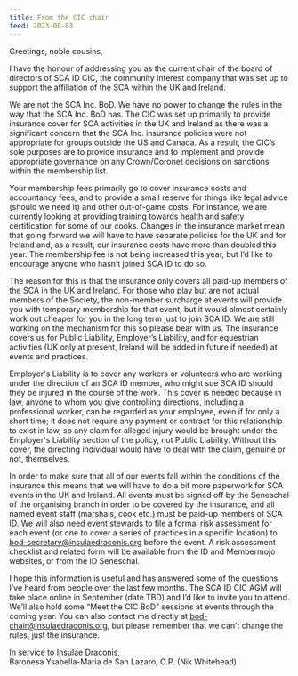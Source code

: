 ```yaml
---
title: From the CIC chair
feed: 2023-08-03
---
```


Greetings, noble cousins,

I have the honour of addressing you as the current chair of the board of directors of SCA ID CIC, the community interest company that was set up to support the affiliation of the SCA within the UK and Ireland.

We are not the SCA Inc. BoD. We have no power to change the rules in the way that the SCA Inc. BoD has. The CIC was set up primarily to provide insurance cover for SCA activities in the UK and Ireland as there was a significant concern that the SCA Inc. insurance policies were not appropriate for groups outside the US and Canada. As a result, the CIC’s sole purposes are to provide insurance and to implement and provide appropriate governance on any Crown/Coronet decisions on sanctions within the membership list. 

Your membership fees primarily go to cover insurance costs and accountancy fees, and to provide a small reserve for things like legal advice (should we need it) and other out-of-game costs. For instance, we are currently looking at providing training towards health and safety certification for some of our cooks. Changes in the insurance market mean that going forward we will have to have separate policies for the UK and for Ireland and, as a result, our insurance costs have more than doubled this year. The membership fee is not being increased this year, but I’d like to encourage anyone who hasn’t joined SCA ID to do so.

The reason for this is that the insurance only covers all paid-up members of the SCA in the UK and Ireland. For those who play but are not actual members of the Society, the non-member surcharge at events will provide you with temporary membership for that event, but it would almost certainly work out cheaper for you in the long term just to join SCA ID. We are still working on the mechanism for this so please bear with us. The insurance covers us for Public Liability, Employer’s Liability, and for equestrian activities (UK only at present, Ireland will be added in future if needed) at events and practices.

Employer's Liability is to cover any workers or volunteers who are working under the direction of an SCA ID member, who might sue SCA ID should they be injured in the course of the work. This cover is needed because in law, anyone to whom you give controlling directions, including a professional worker, can be regarded as your employee, even if for only a short time; it does not require any payment or contract for this relationship to exist in law, so any claim for alleged injury would be brought under the Employer's Liability section of the policy, not Public Liability. Without this cover, the directing individual would have to deal with the claim, genuine or not, themselves.

In order to make sure that all of our events fall within the conditions of the insurance this means that we will have to do a bit more paperwork for SCA events in the UK and Ireland. All events must be signed off by the Seneschal of the organising branch in order to be covered by the insurance, and all named event staff (marshals, cook etc.) must be paid-up members of SCA ID. We will also need event stewards to file a formal risk assessment for each event (or one to cover a series of practices in a specific location) to bod-secretary@insulaedraconis.org before the event. A risk assessment checklist and related form will be available from the ID and Membermojo websites, or from the ID Seneschal.

I hope this information is useful and has answered some of the questions I’ve heard from people over the last few months. The SCA ID CIC AGM will take place online in September (date TBD) and I’d like to invite you to attend. We’ll also hold some “Meet the CIC BoD” sessions at events through the coming year. You can also contact me directly at bod-chair@insulaedraconis.org, but please remember that we can’t change the rules, just the insurance.

In service to Insulae Draconis,  
Baronesa Ysabella-Maria de San Lazaro, O.P. (Nik Whitehead)